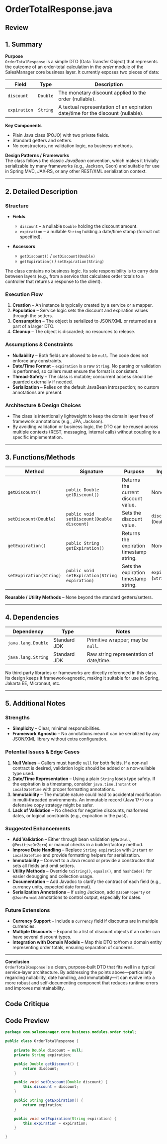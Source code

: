# OrderTotalResponse.java

## Review

## 1. Summary  
**Purpose**  
`OrderTotalResponse` is a simple DTO (Data Transfer Object) that represents the outcome of an order‑total calculation in the *order* module of the SalesManager core business layer. It currently exposes two pieces of data:  

| Field | Type | Description |
|-------|------|-------------|
| `discount` | `Double` | The monetary discount applied to the order (nullable). |
| `expiration` | `String` | A textual representation of an expiration date/time for the discount (nullable). |

**Key Components**  
- Plain Java class (POJO) with two private fields.  
- Standard getters and setters.  
- No constructors, no validation logic, no business methods.  

**Design Patterns / Frameworks**  
The class follows the classic *JavaBean* convention, which makes it trivially serializable by many frameworks (e.g., Jackson, Gson) and suitable for use in Spring MVC, JAX‑RS, or any other REST/XML serialization context.

---

## 2. Detailed Description  
### Structure  
- **Fields**  
  - `discount` – a nullable `Double` holding the discount amount.  
  - `expiration` – a nullable `String` holding a date/time stamp (format not specified).  

- **Accessors**  
  - `getDiscount()` / `setDiscount(Double)`  
  - `getExpiration()` / `setExpiration(String)`

The class contains no business logic. Its sole responsibility is to carry data between layers (e.g., from a service that calculates order totals to a controller that returns a response to the client).

### Execution Flow  
1. **Creation** – An instance is typically created by a service or a mapper.  
2. **Population** – Service logic sets the discount and expiration values through the setters.  
3. **Consumption** – The object is serialized to JSON/XML or returned as a part of a larger DTO.  
4. **Cleanup** – The object is discarded; no resources to release.

### Assumptions & Constraints  
- **Nullability** – Both fields are allowed to be `null`. The code does not enforce any constraints.  
- **Date/Time Format** – `expiration` is a raw `String`. No parsing or validation is performed, so callers must ensure the format is consistent.  
- **Thread‑Safety** – The class is mutable; concurrent access should be guarded externally if needed.  
- **Serialization** – Relies on the default JavaBean introspection; no custom annotations are present.

### Architecture & Design Choices  
- The class is intentionally lightweight to keep the domain layer free of framework annotations (e.g., JPA, Jackson).  
- By avoiding validation or business logic, the DTO can be reused across multiple contexts (REST, messaging, internal calls) without coupling to a specific implementation.

---

## 3. Functions/Methods  

| Method | Signature | Purpose | Inputs | Outputs | Side‑Effects |
|--------|-----------|---------|--------|---------|--------------|
| `getDiscount()` | `public Double getDiscount()` | Returns the current discount value. | None | `Double` (may be `null`) | None |
| `setDiscount(Double)` | `public void setDiscount(Double discount)` | Sets the discount value. | `discount` (`Double`) | None | Mutates the instance state |
| `getExpiration()` | `public String getExpiration()` | Returns the expiration timestamp string. | None | `String` (may be `null`) | None |
| `setExpiration(String)` | `public void setExpiration(String expiration)` | Sets the expiration timestamp string. | `expiration` (`String`) | None | Mutates the instance state |

**Reusable / Utility Methods** – None beyond the standard getters/setters.

---

## 4. Dependencies  
| Dependency | Type | Notes |
|------------|------|-------|
| `java.lang.Double` | Standard JDK | Primitive wrapper; may be `null`. |
| `java.lang.String` | Standard JDK | Raw string representation of date/time. |

No third‑party libraries or frameworks are directly referenced in this class. Its design keeps it framework‑agnostic, making it suitable for use in Spring, Jakarta EE, Micronaut, etc.

---

## 5. Additional Notes  

### Strengths  
- **Simplicity** – Clear, minimal responsibilities.  
- **Framework Agnostic** – No annotations mean it can be serialized by any JSON/XML library without extra configuration.  

### Potential Issues & Edge Cases  
1. **Null Values** – Callers must handle `null` for both fields. If a non‑null contract is desired, validation logic should be added or a non‑nullable type used.  
2. **Date/Time Representation** – Using a plain `String` loses type safety. If the expiration is a timestamp, consider `java.time.Instant` or `LocalDateTime` with proper formatting annotations.  
3. **Immutability** – The mutable nature could lead to accidental modification in multi‑threaded environments. An immutable record (Java 17+) or a defensive copy strategy might be safer.  
4. **Lack of Validation** – No checks for negative discounts, malformed dates, or logical constraints (e.g., expiration in the past).  

### Suggested Enhancements  
- **Add Validation** – Either through bean validation (`@NotNull`, `@PositiveOrZero`) or manual checks in a builder/factory method.  
- **Improve Date Handling** – Replace `String expiration` with `Instant` or `LocalDateTime` and provide formatting helpers for serialization.  
- **Immutability** – Convert to a Java record or provide a constructor that sets all fields and omit setters.  
- **Utility Methods** – Override `toString()`, `equals()`, and `hashCode()` for easier debugging and collection usage.  
- **Documentation** – Add Javadoc to clarify the contract of each field (e.g., currency units, expected date format).  
- **Serialization Annotations** – If using Jackson, add `@JsonProperty` or `@JsonFormat` annotations to control output, especially for dates.  

### Future Extensions  
- **Currency Support** – Include a `currency` field if discounts are in multiple currencies.  
- **Multiple Discounts** – Expand to a list of discount objects if an order can have several discount types.  
- **Integration with Domain Models** – Map this DTO to/from a domain entity representing order totals, ensuring separation of concerns.  

--- 

**Conclusion**  
`OrderTotalResponse` is a clean, purpose‑built DTO that fits well in a typical service‑layer architecture. By addressing the points above—particularly regarding nullability, date handling, and immutability—it can evolve into a more robust and self‑documenting component that reduces runtime errors and improves maintainability.

## Code Critique



## Code Preview

```java
package com.salesmanager.core.business.modules.order.total;

public class OrderTotalResponse {
	
	private Double discount = null;
	private String expiration;

	public Double getDiscount() {
		return discount;
	}

	public void setDiscount(Double discount) {
		this.discount = discount;
	}

	public String getExpiration() {
		return expiration;
	}

	public void setExpiration(String expiration) {
		this.expiration = expiration;
	}

}



```
